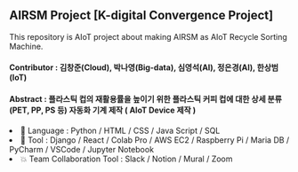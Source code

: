 ## AIRSM Project [K-digital Convergence Project]
This repository is AIoT project about making AIRSM as AIoT Recycle Sorting Machine.
#### Contributor : 김창준(Cloud), 박나영(Big-data), 심영석(AI), 정은경(AI), 한상범(IoT)
#### Abstract : 플라스틱 컵의 재활용률을 높이기 위한 플라스틱 커피 컵에 대한 상세 분류(PET, PP, PS 등) 자동화 기계 제작 ( AIoT Device 제작 ) 
<p>
<li>
  📙 Language : Python / HTML / CSS / Java Script / SQL
<li>
  🧰 Tool : Django / React / Colab Pro / AWS EC2 / Raspberry Pi / Maria DB / PyCharm / VSCode / Jupyter Notebook
<li>
  💥 Team Collaboration Tool : Slack / Notion / Mural / Zoom



